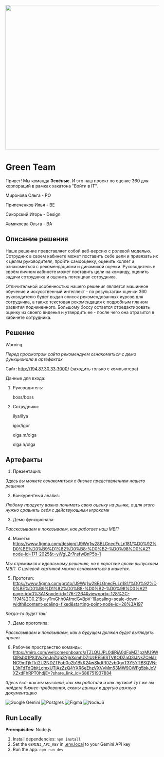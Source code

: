 <div align="center">
<img width="1200" height="475" alt="GHBanner" src="https://github.com/user-attachments/assets/0aa67016-6eaf-458a-adb2-6e31a0763ed6" />
</div>

# Green Team

Привет! Мы команда **Зелёные**. И это наш проект по оценке 360 для корпораций в рамках хакатона "Войти в IT".

Миронова Ольга - PO

Припеченков Илья - BE

Сикорский Игорь -  Design

Хамикоева Ольга - BA

## Описание решения

Наше решение представляет собой веб-версию с ролевой моделью. Сотрудник в своем кабинете может поставить себе цели и привязать их к целям руководителя, пройти самооценку, оценить коллег и ознакомиться с рекомендациями и динамикой оценки. Руководитель в своём личном кабинете может поставить цели на команду, оценить задачи сотрудника и оценить потенциал сотрудника.


Отличительной особенностью нашего решения является машинное обучение и искусственный интеллект - по результатам оценки 360 руководителю будет выдан список рекомендованных курсов для сотрудника, а также текстовая рекомендация с подробным планом развития подчиненного. Большому боссу остается отредактировать оценку из своего виденья и утвердить ее - после чего она отразится в кабинете сотрудника.

## Решение

> [!WARNING]
> _Перед просмотром сайта рекомендуем ознакомиться с демо функционала в артефактах_

Сайт: http://194.87.30.33:3000/ (заходить только с компьютера)

Данные для входа: 

1. Руководитель:

   boss/boss

2. Сотрудники:

   ilya/ilya

   igor/igor

   olga.m/olga

   olga.h/olga

## Артефакты
1. Презентация:

_Здесь вы можете ознакомиться с бизнес представлением нашего решения_

2. Конкурентный анализ:

_Любому продукту важно понимать свою оценку на рынке, а для этого нужно сравнить себя с действующими игроками_

3. Демо функционала:

_Рассказываем и показываем, как работает наш МВП_

4. Макеты: https://www.figma.com/design/IJ9Wq1w28BLGnedFuLn181/%D0%92%D0%BE%D0%B9%D1%82%D0%B8-%D0%B2-%D0%98%D0%A2?node-id=171-2025&t=yWgLZr7nsfwBnP5b-1

_Мы стремимся к идеальному решению, но в короткие сроки выпускаем МВП. С целевой картиной можно ознакомиться в макетах._

5. Прототип: https://www.figma.com/proto/IJ9Wq1w28BLGnedFuLn181/%D0%92%D0%BE%D0%B9%D1%82%D0%B8-%D0%B2-%D0%98%D0%A2?page-id=0%3A1&node-id=176-2264&viewport=-128%2C-1194%2C0.21&t=yTmGhh0AfmdGvBpV-1&scaling=scale-down-width&content-scaling=fixed&starting-point-node-id=28%3A197

_Когда-то будет так!_

7. Демо прототипа:

_Рассказываем и показываем, как в будущем должен будет выглядеть проект_

8. Рабочее пространство команды: https://miro.com/welcomeonboard/aTZLQUJPL0diRjA0dFpMZ1pzMU9WQlRsb01PS3VsZmJqZUg3YjhXcmhDZlUzRE56STVKODZaQ3lJNkZCeklzNG9mTjlrTkt2U2NDZTFob0o2b1BkK24wSkdtR0Zvb0gyT3Y5YTBSQVNrL3hFdTdQbitLcmxUTjAzZzQ4YXR6eEhzVXVvMm53MW9OWFg5bkJoVXZxdFhRPT0hdjE=?share_link_id=688751937884

_Здесь всё: как мы мыслили, как мы работали и как шутили! Тут же вы найдете бизнес-требования, схемы данных и другую важную документацию_

![Google Gemini](https://img.shields.io/badge/google%20gemini-8E75B2?style=for-the-badge&logo=google%20gemini&logoColor=white)
![Postgres](https://img.shields.io/badge/postgres-%23316192.svg?style=for-the-badge&logo=postgresql&logoColor=white)
![Figma](https://img.shields.io/badge/figma-%23F24E1E.svg?style=for-the-badge&logo=figma&logoColor=white)
![NodeJS](https://img.shields.io/badge/node.js-6DA55F?style=for-the-badge&logo=node.js&logoColor=white)


## Run Locally

**Prerequisites:**  Node.js


1. Install dependencies:
   `npm install`
2. Set the `GEMINI_API_KEY` in [.env.local](.env.local) to your Gemini API key
3. Run the app:
   `npm run dev`
